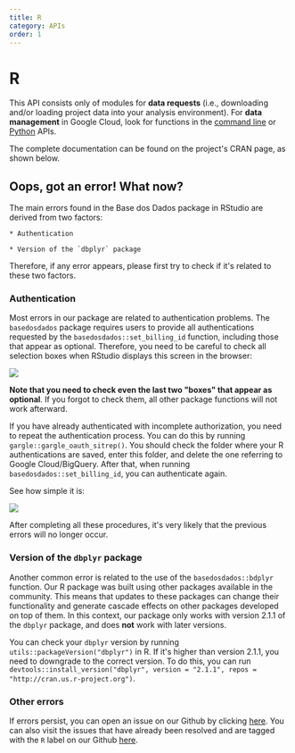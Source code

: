 ```yaml
---
title: R
category: APIs
order: 1
---
```


# R

This API consists only of modules for **data requests** (i.e., downloading and/or loading project data into your analysis environment).
For **data management** in Google Cloud, look for functions in the [command line](../api_reference_cli) or [Python](../api_reference_python/#classes-gerenciamento-de-dados) APIs.

The complete documentation can be found on the project's CRAN page, as shown below.

<PDF url="https://cran.r-project.org/web/packages/basedosdados/basedosdados.pdf"/>

## Oops, got an error! What now?
The main errors found in the Base dos Dados package in RStudio are derived from two factors:

    * Authentication

    * Version of the `dbplyr` package

Therefore, if any error appears, please first try to check if it's related to these two factors.

### Authentication
Most errors in our package are related to authentication problems. The `basedosdados` package requires users to provide all authentications requested by the `basedosdados::set_billing_id` function, including those that appear as optional. Therefore, you need to be careful to check all selection boxes when RStudio displays this screen in the browser:

<Image src="https://user-images.githubusercontent.com/26544494/190700064-1326a74c-8de0-4254-a562-32f9aa10ae07.PNG"/>

**Note that you need to check even the last two "boxes" that appear as optional**. If you forgot to check them, all other package functions will not work afterward.

If you have already authenticated with incomplete authorization, you need to repeat the authentication process. You can do this by running `gargle::gargle_oauth_sitrep()`. You should check the folder where your R authentications are saved, enter this folder, and delete the one referring to Google Cloud/BigQuery. After that, when running `basedosdados::set_billing_id`, you can authenticate again.

See how simple it is:

<Image src="https://user-images.githubusercontent.com/62671380/194094167-99dadbd7-f7de-46f9-ac88-fb464e646e6c.gif"/>

After completing all these procedures, it's very likely that the previous errors will no longer occur.

### Version of the `dbplyr` package
Another common error is related to the use of the `basedosdados::bdplyr` function. Our R package was built using other packages available in the community. This means that updates to these packages can change their functionality and generate cascade effects on other packages developed on top of them. In this context, our package only works with version 2.1.1 of the `dbplyr` package, and does **not** work with later versions.

You can check your `dbplyr` version by running `utils::packageVersion("dbplyr")` in R. If it's higher than version 2.1.1, you need to downgrade to the correct version. To do this, you can run `devtools::install_version("dbplyr", version = "2.1.1", repos = "http://cran.us.r-project.org")`.

### Other errors
If errors persist, you can open an issue on our Github by clicking [here](https://github.com/basedosdados/sdk/issues). You can also visit the issues that have already been resolved and are tagged with the `R` label on our Github [here](https://github.com/basedosdados/sdk/issues?q=is%3Aissue+is%3Aclosed).

